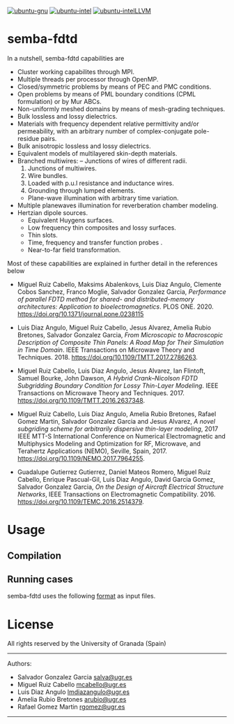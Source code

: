[![ubuntu-gnu](https://github.com/OpenSEMBA/fdtd/actions/workflows/ubuntu-gnu.yml/badge.svg?branch=main)](https://github.com/OpenSEMBA/fdtd/actions/workflows/ubuntu-gnu.yml)
[![ubuntu-intel](https://github.com/OpenSEMBA/fdtd/actions/workflows/ubuntu-intel.yml/badge.svg?branch=main)](https://github.com/OpenSEMBA/fdtd/actions/workflows/ubuntu-intel.yml)
[![ubuntu-intelLLVM](https://github.com/OpenSEMBA/fdtd/actions/workflows/ubuntu-intelLLVM.yml/badge.svg?branch=main)](https://github.com/OpenSEMBA/fdtd/actions/workflows/ubuntu-intelLLVM.yml)

# semba-fdtd

In a nutshell, semba-fdtd capabilities are

- Cluster working capabilites through MPI.
- Multiple threads per processor through OpenMP.
- Closed/symmetric problems by means of PEC and PMC conditions.
- Open problems by means of PML boundary conditions (CPML formulation) or by Mur ABCs.
- Non-uniformly meshed domains by means of mesh-grading techniques.
- Bulk lossless and lossy dielectrics.
- Materials with frequency dependent relative permittivity and/or permeability, with an arbitrary number of complex-conjugate pole-residue pairs.
- Bulk anisotropic lossless and lossy dielectrics.
- Equivalent models of multilayered skin-depth materials.
- Branched multiwires: 
– Junctions of wires of different radii.
	1. Junctions of multiwires.
	2. Wire bundles.
	3. Loaded with p.u.l resistance and inductance wires.
	4. Grounding through lumped elements.
	- Plane-wave illumination with arbitrary time variation.
- Multiple planewaves illumination for reverberation chamber modeling.
- Hertzian dipole sources.
	- Equivalent Huygens surfaces.
	- Low frequency thin composites and lossy surfaces.
	- Thin slots.
	- Time, frequency and transfer function probes .
	- Near-to-far field transformation.

Most of these capabilities are explained in further detail in the references below

- Miguel Ruiz Cabello, Maksims Abalenkovs, Luis Diaz Angulo, Clemente Cobos Sanchez, Franco Moglie, Salvador Gonzalez Garcia, *Performance of parallel FDTD method for shared- and distributed-memory architectures: Application to bioelectromagnetics*. PLOS ONE. 2020. https://doi.org/10.1371/journal.pone.0238115

- Luis Diaz Angulo, Miguel Ruiz Cabello, Jesus Alvarez, Amelia Rubio Bretones, Salvador Gonzalez Garcia, *From Microscopic to Macroscopic Description of Composite Thin Panels: A Road Map for Their Simulation in Time Domain*. IEEE Transactions on Microwave Theory and Techniques. 2018. https://doi.org/10.1109/TMTT.2017.2786263.

- Miguel Ruiz Cabello, Luis Diaz Angulo, Jesus Alvarez, Ian Flintoft, Samuel Bourke, John Dawson, *A Hybrid Crank–Nicolson FDTD Subgridding Boundary Condition for Lossy Thin-Layer Modeling*. IEEE Transactions on Microwave Theory and Techniques. 2017. https://doi.org/10.1109/TMTT.2016.2637348.

- Miguel Ruiz Cabello, Luis Diaz Angulo, Amelia Rubio Bretones, Rafael Gomez Martin, Salvador Gonzalez Garcia and Jesus Alvarez, *A novel subgriding scheme for arbitrarily dispersive thin-layer modeling*, 2017 IEEE MTT-S International Conference on Numerical Electromagnetic and Multiphysics Modeling and Optimization for RF, Microwave, and Terahertz Applications (NEMO), Seville, Spain, 2017.
https://doi.org/10.1109/NEMO.2017.7964255.

- Guadalupe Gutierrez Gutierrez, Daniel Mateos Romero, Miguel Ruiz Cabello, Enrique Pascual-Gil, Luis Diaz Angulo, David Garcia Gomez, Salvador Gonzalez Garcia, 
*On the Design of Aircraft Electrical Structure Networks*, 
IEEE Transactions on Electromagnetic Compatibility. 2016. https://doi.org/10.1109/TEMC.2016.2514379.

# Usage
## Compilation

## Running cases
semba-fdtd uses the following [format](src_json_parser/readme.md) as input files.

# License
All rights reserved by the University of Granada (Spain)
_______________________________________________________________
Authors: 
- Salvador Gonzalez Garcia <salva@ugr.es>
- Miguel Ruiz Cabello <mcabello@ugr.es>
- Luis Diaz Angulo <lmdiazangulo@ugr.es>
- Amelia Rubio Bretones <arubio@ugr.es>
- Rafael Gomez Martin <rgomez@ugr.es>
_______________________________________________________________

